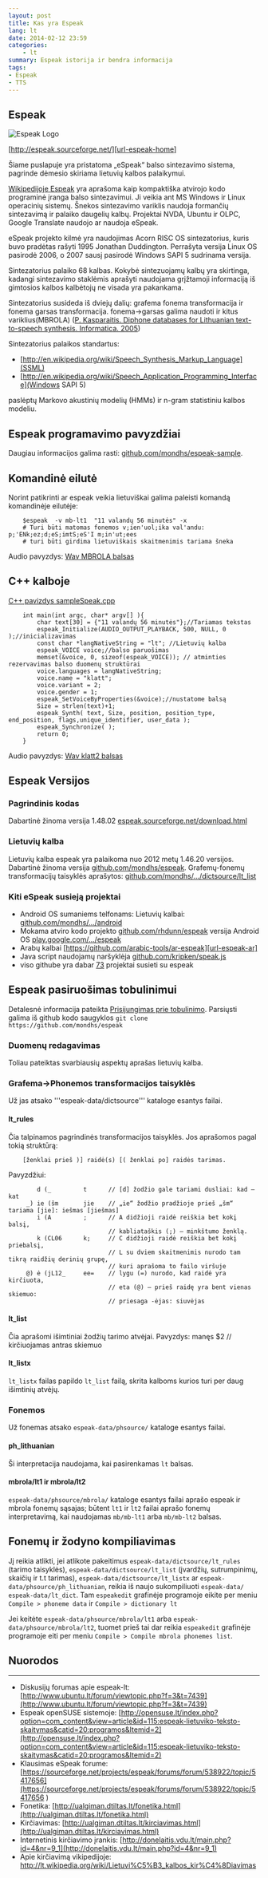 ```yaml
---
layout: post 
title: Kas yra Espeak
lang: lt
date: 2014-02-12 23:59
categories:
    - lt
summary: Espeak istorija ir bendra informacija
tags:
- Espeak
- TTS
---
```




Espeak
---------------------

![Espeak Logo][img-espeak-logo]

[http://espeak.sourceforge.net/][url-espeak-home]


Šiame puslapuje yra pristatoma „eSpeak“ balso sintezavimo sistema, pagrinde dėmesio skiriama lietuvių kalbos palaikymui.

[Wikipedijoje Espeak][url-espeak-wikipedia] yra aprašoma kaip kompaktiška atvirojo kodo programinė įranga balso sintezavimui. Ji veikia ant MS Windows ir Linux operacinių sistemų. Šnekos sintezavimo variklis naudoja formančių sintezavimą ir palaiko daugelių kalbų. Projektai NVDA, Ubuntu ir OLPC, Google Translate naudojo ar naudoja eSpeak.

eSpeak projekto kilmė yra naudojimas Acorn RISC OS sintezatorius, kuris buvo pradėtas rašyti 1995 Jonathan Duddington. Perrašyta versija Linux OS pasirodė 2006, o 2007 sausį pasirodė Windows SAPI 5 sudrinama versija.

Sintezatorius palaiko 68 kalbas. Kokybė sintezuojamų kalbų yra skirtinga, kadangi sintezavimo staklėmis aprašyti naudojama grįžtamoji informaciją iš gimtosios kalbos kalbėtojų ne visada yra pakankama.


Sintezatorius susideda iš dviejų dalių: grafema fonema transformacija ir fonema garsas transformacija. fonema->garsas galima naudoti ir kitus variklius(MBROLA) ([P. Kasparaitis. Diphone databases for Lithuanian text-to-speech synthesis. Informatica. 2005][url-espeak-lt-mbrolla])

Sintezatorius palaikos standartus:
* [http://en.wikipedia.org/wiki/Speech_Synthesis_Markup_Language](SSML)
* [http://en.wikipedia.org/wiki/Speech_Application_Programming_Interface](Windows SAPI 5)

paslėptų Markovo akustinių modelių (HMMs) ir n-gram statistiniu kalbos modeliu. 

Espeak programavimo pavyzdžiai
---------------------

Daugiau informacijos galima rasti: [github.com/mondhs/espeak-sample][url-espeak-sample]. 

## Komandinė eilutė

Norint patikrinti ar espeak veikia lietuviškai galima paleisti komandą komandinėje eilutėje:

```
    $espeak  -v mb-lt1  "11 valandų 56 minutės" -x 
    # Turi būti matomas fonemos v;ien'uol;ika val'andu: p;'ENk;ez;d;eS;imtS;eS'I m;in'ut;ees
    # turi būti girdima lietuviškais skaitmenimis tariama šneka
```
Audio pavyzdys: [Wav MBROLA balsas][url-espeak-lt-mbrola-sample]

## C++ kalboje

[C++ pavizdys sampleSpeak.cpp][url-espeak-sample-cpp]

```
    int main(int argc, char* argv[] ){
        char text[30] = {"11 valandų 56 minutės"};//Tariamas tekstas
        espeak_Initialize(AUDIO_OUTPUT_PLAYBACK, 500, NULL, 0 );//inicializavimas
        const char *langNativeString = "lt"; //Lietuvių kalba
        espeak_VOICE voice;//balso paruošimas
        memset(&voice, 0, sizeof(espeak_VOICE)); // atminties rezervavimas balso duomenų struktūrai
        voice.languages = langNativeString;
        voice.name = "klatt";
        voice.variant = 2;
        voice.gender = 1;
        espeak_SetVoiceByProperties(&voice);//nustatome balsą
        Size = strlen(text)+1;
        espeak_Synth( text, Size, position, position_type, end_position, flags,unique_identifier, user_data );
        espeak_Synchronize( );
        return 0;
    }
```
Audio pavyzdys: [Wav klatt2 balsas][url-espeak-lt-klatt2-sample]


Espeak Versijos
---------------------

### Pagrindinis kodas

Dabartinė žinoma versija 1.48.02 [espeak.sourceforge.net/download.html][url-espeak-download]

### Lietuvių kalba

Lietuvių kalba espeak yra palaikoma nuo 2012 metų 1.46.20 versijos. Dabartinė žinoma versija [github.com/mondhs/espeak][url-espeak-lt].
Grafemų-fonemų transformacijų taisyklės aprašytos: [github.com/mondhs/.../dictsource/lt_list][url-espeak-lt-rules]

### Kiti eSpeak susieją projektai
* Android OS sumaniems telfonams: Lietuvių kalbai: [github.com/mondhs/.../android][url-espeak-lt-android]
* Mokama atviro kodo projekto [github.com/rhdunn/espeak][url-espeak-en] versija Android OS [play.google.com/.../espeak][url-espeak-en-android]
* Arabų kalbai [https://github.com/arabic-tools/ar-espeak][url-espeak-ar]
* Java script naudojamų naršyklėja [github.com/kripken/speak.js][url-espeak-js]
* viso githube yra dabar [73][url-espeak-at-github] projektai susieti su espeak 


Espeak pasiruošimas tobulinimui
---------------------
Detalesnė informacija pateikta [Prisijungimas prie tobulinimo][url-espeak-lt-participation]. Parsiųsti galima iš github kodo saugyklos  ```git clone https://github.com/mondhs/espeak```

### Duomenų redagavimas
Toliau pateiktas svarbiausių aspektų aprašas lietuvių kalba.
### Grafema->Phonemos transformacijos taisyklės 
Už jas atsako '''espeak-data/dictsource''' kataloge esantys failai.
#### lt_rules 
Čia talpinamos pagrindinės transformacijos taisyklės.
Jos aprašomos pagal tokią struktūrą: 

```
    [ženklai prieš )] raidė(s) [( ženklai po] raidės tarimas.
```

Pavyzdžiui:

```
        d (_         t      // [d] žodžio gale tariami dusliai: kad – kat
     _) ie (šm       jie    // „ie“ žodžio pradžioje prieš „šm“ tariama [jie]: iešmas [jiešmas]
        i (A         ;      // A didžioji raidė reiškia bet kokį balsį, 
                            // kabliataškis (;) – minkštumo ženklą.
        k (CL06      k;     // C didžioji raidė reiškia bet kokį priebalsį, 
                            // L su dviem skaitmenimis nurodo tam tikrą raidžių derinių grupę, 
                            // kuri aprašoma to failo viršuje
     @) ė (jL12_     ee=    // lygu (=) nurodo, kad raidė yra kirčiuota, 
                            // eta (@) – prieš raidę yra bent vienas skiemuo: 
                            // priesaga -ėjas: siuvėjas
```

#### lt_list 
Čia aprašomi išimtiniai žodžių tarimo atvėjai.
Pavyzdys:
 manęs     $2         // kirčiuojamas antras skiemuo

#### lt_listx 
```lt_listx``` failas papildo ```lt_list``` failą, skrita kalboms kurios turi per daug išimtinių atvėjų.
### Fonemos 
Už fonemas atsako ```espeak-data/phsource/``` kataloge esantys failai. 
#### ph_lithuanian 
Ši interpretacija naudojama, kai pasirenkamas ```lt``` balsas.
#### mbrola/lt1 ir mbrola/lt2 
```espeak-data/phsource/mbrola/``` kataloge esantys failai aprašo espeak ir mbrola fonemų sąsajas; būtent ```lt1``` ir ```lt2``` failai aprašo fonemų interpretavimą, kai naudojamas ```mb/mb-lt1``` arba ```mb/mb-lt2``` balsas.
## Fonemų ir žodyno kompiliavimas 
Jį reikia atlikti, jei atlikote pakeitimus ```espeak-data/dictsource/lt_rules``` (tarimo taisyklės), ```espeak-data/dictsource/lt_list``` (įvardžių, sutrumpinimų, skaičių ir t.t tarimas), ```espeak-data/dictsource/lt_listx``` ar ```espeak-data/phsource/ph_lithuanian```, reikia iš naujo sukompiliuoti ```espeak-data/``` ```espeak-data/lt_dict```. 
Tam ```espeakedit``` grafinėje programoje eikite per meniu ```Compile > phoneme data``` ir ```Compile > dictionary lt```

Jei keitėte ```espeak-data/phsource/mbrola/lt1``` arba ```espeak-data/phsource/mbrola/lt2```, tuomet prieš tai dar reikia ```espeakedit``` grafinėje programoje eiti per meniu ```Compile > Compile mbrola phonemes list```.









## Nuorodos
---------------------
* Diskusijų forumas apie espeak-lt: [http://www.ubuntu.lt/forum/viewtopic.php?f=3&t=7439](http://www.ubuntu.lt/forum/viewtopic.php?f=3&t=7439)
* Espeak openSUSE sistemoje: [http://opensuse.lt/index.php?option=com_content&view=article&id=115:espeak-lietuviko-teksto-skaitymas&catid=20:programos&Itemid=2](http://opensuse.lt/index.php?option=com_content&view=article&id=115:espeak-lietuviko-teksto-skaitymas&catid=20:programos&Itemid=2)
* Klausimas eSpeak forume: [https://sourceforge.net/projects/espeak/forums/forum/538922/topic/5417656](https://sourceforge.net/projects/espeak/forums/forum/538922/topic/5417656 )
* Fonetika: [http://ualgiman.dtiltas.lt/fonetika.html](http://ualgiman.dtiltas.lt/fonetika.html)
* Kirčiavimas: [http://ualgiman.dtiltas.lt/kirciavimas.html](http://ualgiman.dtiltas.lt/kirciavimas.html)
* Internetinis kirčiavimo įrankis: [http://donelaitis.vdu.lt/main.php?id=4&nr=9_1](http://donelaitis.vdu.lt/main.php?id=4&nr=9_1)
* Apie kirčiavimą vikipedijoje: [http://lt.wikipedia.org/wiki/Lietuvi%C5%B3_kalbos_kir%C4%8Diavimas ](http://lt.wikipedia.org/wiki/Lietuvi%C5%B3_kalbos_kir%C4%8Diavimas )



[img-espeak-logo]: http://espeak.sourceforge.net/images/lips.png "Espeak logo"
[url-espeak-home]: http://espeak.sourceforge.net/ "Espeak svetainė"
[url-espeak-wikipedia]: http://en.wikipedia.org/wiki/ESpeak	"Espeak wikipedia"
[url-espeak-lt]: https://github.com/mondhs/espeak "Espeak lietuvių kalba"
[url-espeak-lt-android]: https://github.com/mondhs/espeak/tree/master/android "Espeak Android OS lietuvių kalba"
[url-espeak-lt-participation]: [https://github.com/mondhs/espeak/wiki/Participation "Prisijungimas prie tobulinimo"
[url-espeak-lt-rules]: https://github.com/mondhs/espeak/blob/master/dictsource/lt_list "Espeak transformavimo taisyklės"
[url-espeak-lt-klatt2-sample]: https://raw2.github.com/mondhs/espeak-sample/master/output/talkingClockEspeak-klatt2.wav "klatt2 espeak"
[url-espeak-lt-mbrola-sample]: https://raw2.github.com/mondhs/espeak-sample/master/output/talkingClockEspeak.wav "mbrola espeak"
[url-espeak-download]: http://espeak.sourceforge.net/download.html "Parsisiųsti espeak"
[url-espeak-en-android]: https://play.google.com/store/apps/details?id=com.reecedunn.espeak "eSpeak Android anglų k."
[url-espeak-lt-mbrolla]: http://iospress.metapress.com/content/we09ck6eb31n2ekr/ "Diphone databases for Lithuanian text-to-speech synthesis"
[url-espeak-en]: https://github.com/rhdunn/espeak "Espeak anglų kalba"
[url-espeak-ar]: https://github.com/arabic-tools/ar-espeak "Espeak arabų kalba"
[url-espeak-js]: https://github.com/kripken/speak.js "Espeak javascript"
[url-espeak-at-github]: https://github.com/search?q=espeak&ref=searchresults&type=Repositories "Espeak githube"
[url-espeak-sample]: https://github.com/mondhs/espeak-sample "Espeak programiniai pavyzdžiai"
[url-espeak-sample-cpp]: https://github.com/mondhs/espeak-sample/blob/master/sampleSpeak.cpp "Espeak cpp"


